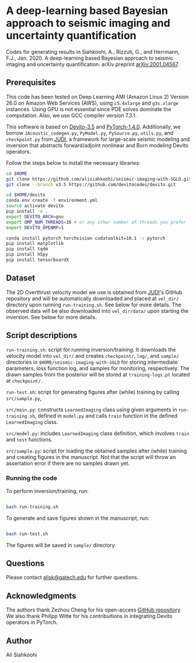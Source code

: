 # A deep-learning based Bayesian approach to seismic imaging and uncertainty quantification

Codes for generating results in Siahkoohi, A., Rizzuti, G., and Herrmann, F.J., Jan. 2020. A deep-learning based Bayesian approach to seismic imaging and uncertainty quantification. arXiv preprint [arXiv:2001.04567](https://arxiv.org/pdf/2001.04567.pdf).


## Prerequisites

This code has been tested on Deep Learning AMI (Amazon Linux 2) Version 26.0 on Amazon Web Services (AWS), using `c5.4xlarge` and `g3s.xlarge` instances. Using GPU is not essential since PDE solves dominate the computation. Also, we use GCC compiler version 7.3.1.

This software is based on [Devito-3.5](https://github.com/devitocodes/devito/releases/tag/v3.5) and [PyTorch-1.4.0](https://github.com/pytorch/pytorch/releases/tag/v1.4.0). Additionally, we borrow `JAcoustic_codegen.py`\, `PyModel.py`\, `PySource.py`\, `utils.py`\, and `checkpoint.py` from [JUDI](https://github.com/slimgroup/JUDI.jl), a framework for large-scale seismic modeling and inversion that abstracts forward/adjoint nonlinear and Born modeling Devito operators.

Follow the steps below to install the necessary libraries:

```bash
cd $HOME
git clone https://github.com/alisiahkoohi/seismic-imaging-with-SGLD.git
git clone --branch v3.5 https://github.com/devitocodes/devito.git

cd $HOME/devito
conda env create -f environment.yml
source activate devito
pip install -e .
export DEVITO_ARCH=gnu
export OMP_NUM_THREADS=16 # or any other number of threads you prefer
export DEVITO_OPENMP=1

conda install pytorch torchvision cudatoolkit=10.1 -c pytorch
pip install matplotlib
pip install tqdm
pip install h5py
pip install tensorboardX
```

## Dataset

The 2D Overthrust velocity model we use is obtained from [JUDI](https://github.com/slimgroup/JUDI.jl)'s GitHub repository and will be automatically downloaded and placed at `vel_dir/` directory upon running `run-training.sh`. See below for more details. The observed data will be also downloaded into `vel_dir/data/` upon starting the inversion. See below for more details.

## Script descriptions

`run-training.sh`\: script for running inversion/training. It downloads the velocity model into `vel_dir/` and creates `checkpoint/`, `log/`, and `sample/` directories in `$HOME/seismic-imaging-with-SGLD` for storing intermediate parameters, loss function log, and samples for monitoring, respectively. The drawn samples from the posterior will be stored at `training-logs.pt` located at `checkpoint/`.

`run-test.sh`\: script for generating figures after (while) training by calling `src/sample.py`\,

`src/main.py`\: constructs `LearnedImaging` class using given arguments in `run-training.sh`\, defined in `model.py` and calls `train` function in the defined  `LearnedImaging` class.

`src/model.py`: includes `LearnedImaging` class definition, which involves `train` and `test` functions.

`src/sample.py`: script for loading the obtained samples after (while) training and creating figures in the manuscript. Not that the script will throw an assertation error if there are no samples drawn yet.

### Running the code

To perform inversion/training, run:

```bash

bash run-training.sh

```

To generate and save figures shown in the manuscript, run:

```bash

bash run-test.sh

```

The figures will be saved in `sample/` directory.


## Questions

Please contact alisk@gatech.edu for further questions.

## Acknowledgments

The authors thank Zezhou Cheng for his open-access [GitHub repository](https://github.com/ZezhouCheng/GP-DIP). We also thank Philipp Witte for his contribuitions in integrating Devito operators in PyTorch.


## Author

Ali Siahkoohi
